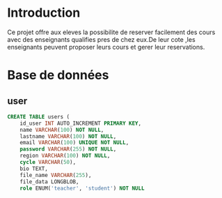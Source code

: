 # Introduction
Ce projet offre aux eleves la possibilite de reserver facilement des cours avec des enseignants qualifies pres de chez eux.De leur cote ,les enseignants peuvent proposer leurs cours et gerer leur reservations.

# Base de données
## user 
```SQL
CREATE TABLE users (
    id_user INT AUTO_INCREMENT PRIMARY KEY,
    name VARCHAR(100) NOT NULL,
    lastname VARCHAR(100) NOT NULL,
    email VARCHAR(100) UNIQUE NOT NULL,
    password VARCHAR(255) NOT NULL,
    region VARCHAR(100) NOT NULL,
    cycle VARCHAR(50),
    bio TEXT,
    file_name VARCHAR(255),
    file_data LONGBLOB,
    role ENUM('teacher', 'student') NOT NULL




